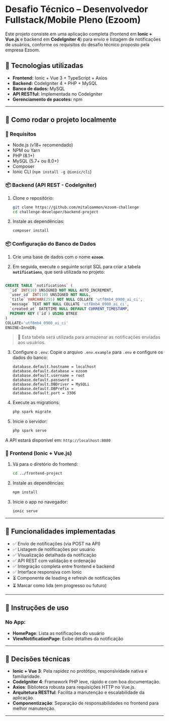 # Desafio Técnico – Desenvolvedor Fullstack/Mobile Pleno (Ezoom)

Este projeto consiste em uma aplicação completa (frontend em **Ionic + Vue.js** e backend em **CodeIgniter 4**) para envio e listagem de notificações de usuários, conforme os requisitos do desafio técnico proposto pela empresa Ezoom.

## 🧰 Tecnologias utilizadas

- **Frontend:** Ionic + Vue 3 + TypeScript + Axios
- **Backend:** CodeIgniter 4 + PHP + MySQL
- **Banco de dados:** MySQL
- **API RESTful:** Implementada no CodeIgniter
- **Gerenciamento de pacotes:** npm

---

## 🚀 Como rodar o projeto localmente

### 🔧 Requisitos

- Node.js (v18+ recomendado)
- NPM ou Yarn
- PHP (8.1+)
- MySQL (5.7+ ou 8.0+)
- Composer
- Ionic CLI (`npm install -g @ionic/cli`)

### 📦 Backend (API REST - CodeIgniter)

1. Clone o repositório:
   ```bash
   git clone https://github.com/mitaloammon/ezoom-challenge
   cd challenge-developer/backend-project
   ```

2. Instale as dependências:
   ```bash
   composer install
   ```

### 📦 Configuração do Banco de Dados

1. Crie uma base de dados com o nome **`ezoom`**.

2. Em seguida, execute o seguinte script SQL para criar a tabela **`notifications`**, que será utilizada no projeto:

```sql

CREATE TABLE `notifications` (
  `id` INT(10) UNSIGNED NOT NULL AUTO_INCREMENT,
  `user_id` INT(10) UNSIGNED NOT NULL,
  `title` VARCHAR(255) NOT NULL COLLATE 'utf8mb4_0900_ai_ci',
  `message` TEXT NOT NULL COLLATE 'utf8mb4_0900_ai_ci',
  `created_at` DATETIME NULL DEFAULT CURRENT_TIMESTAMP,
  PRIMARY KEY (`id`) USING BTREE
)
COLLATE='utf8mb4_0900_ai_ci'
ENGINE=InnoDB;
```

> 🔔 Esta tabela será utilizada para armazenar as notificações enviadas aos usuários.

3. Configure o `.env`:
   Copie o arquivo `.env.example` para `.env` e configure os dados do banco:
   ```dotenv
   database.default.hostname = localhost
   database.default.database = ezoom
   database.default.username = root
   database.default.password = 
   database.default.DBDriver = MySQLi
   database.default.DBPrefix =
   database.default.port = 3306
   ```

4. Execute as migrations:
   ```bash
   php spark migrate
   ```

5. Inicie o servidor:
   ```bash
   php spark serve
   ```

A API estará disponível em: `http://localhost:8080`

### 📱 Frontend (Ionic + Vue.js)

1. Vá para o diretório do frontend:
   ```bash
   cd ../frontend-project
   ```

2. Instale as dependências:
   ```bash
   npm install
   ```

3. Inicie o app no navegador:
   ```bash
   ionic serve
   ```

---

## 🧪 Funcionalidades implementadas

- ✅ Envio de notificações (via POST na API)
- ✅ Listagem de notificações por usuário
- ✅ Visualização detalhada da notificação
- ✅ API REST com validação e ordenação
- ✅ Integração completa entre frontend e backend
- ✅ Interface responsiva com Ionic
- ⏳ Componente de loading e refresh de notificações
- ⏳ Marcar como lida (em progresso ou futuro)

---

## 🧭 Instruções de uso

### No App:

- **HomePage**: Lista as notificações do usuário
- **ViewNotificationPage**: Exibe detalhes da notificação

---

## 📌 Decisões técnicas

- **Ionic + Vue 3**: Pela rapidez no protótipo, responsividade nativa e familiaridade.
- **CodeIgniter 4**: Framework PHP leve, rápido e com boa documentação.
- **Axios**: Biblioteca robusta para requisições HTTP no Vue.js.
- **Arquitetura RESTful**: Facilita a manutenção e escalabilidade da aplicação.
- **Componentização**: Separação de responsabilidades no frontend para melhor manutenção.

---


